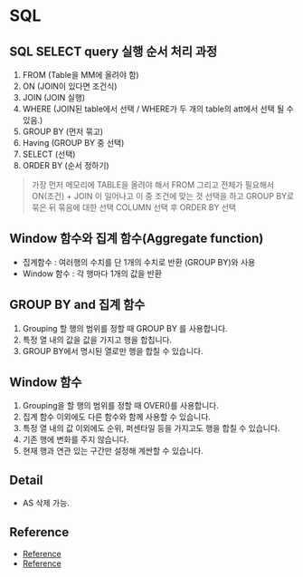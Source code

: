 # SQL

## SQL SELECT query 실행 순서 처리 과정
1. FROM (Table을 MM에 올려야 함)
2. ON (JOIN이 있다면 조건식)
3. JOIN (JOIN 실행)
4. WHERE (JOIN된 table에서 선택 / WHERE가 두 개의 table의 att에서 선택 될 수 있음.)
5. GROUP BY (먼저 묶고)
6. Having (GROUP BY 중 선택)
7. SELECT (선택)
8. ORDER BY (순서 정하기)

> 가장 먼저 메모리에 TABLE을 올려야 해서 FROM 그리고 전체가 필요해서 ON(조건) + JOIN 이 일어나고
> 이 중 조건에 맞는 것 선택을 하고 GROUP BY로 묶은 뒤 묶음에 대한 선택 COLUMN 선택 후 ORDER BY 선택

## Window 함수와 집계 함수(Aggregate function)
- 집계함수 : 여러행의 수치를 단 1개의 수치로 반환 (GROUP BY)와 사용
- Window 함수 : 각 행마다 1개의 값을 반환

## GROUP BY and 집계 함수
1. Grouping 할 행의 범위를 정할 때 GROUP BY 를 사용합니다.
2. 특정 열 내의 값을 값을 가지고 행을 합칩니다.
3. GROUP BY에서 명시된 열로만 행을 합칠 수 있습니다.

## Window 함수
1. Grouping을 할 행의 범위를 정할 때 OVER()를 사용합니다.
2. 집계 함수 이외에도 다른 함수와 함께 사용할 수 있습니다.
3. 특정 열 내의 값 이외에도 순위, 퍼센타일 등을 가지고도 행을 합칠 수 있습니다.
4. 기존 행에 변화를 주지 않습니다.
5. 현재 행과 연관 있는 구간만 설정해 계싼할 수 있습니다.

## Detail
- AS 삭제 가능.



## Reference
- [Reference](https://myjamong.tistory.com/172)
- [Reference](https://kimsyoung.tistory.com/entry/SQL-%EB%82%B4-%EC%A7%91%EA%B3%84-%ED%95%A8%EC%88%98-vs-%EC%9C%88%EB%8F%84%EC%9A%B0-%ED%95%A8%EC%88%98-%EC%9C%A0%EC%82%AC%EC%A0%90%EA%B3%BC-%EC%B0%A8%EC%9D%B4%EC%A0%90)
